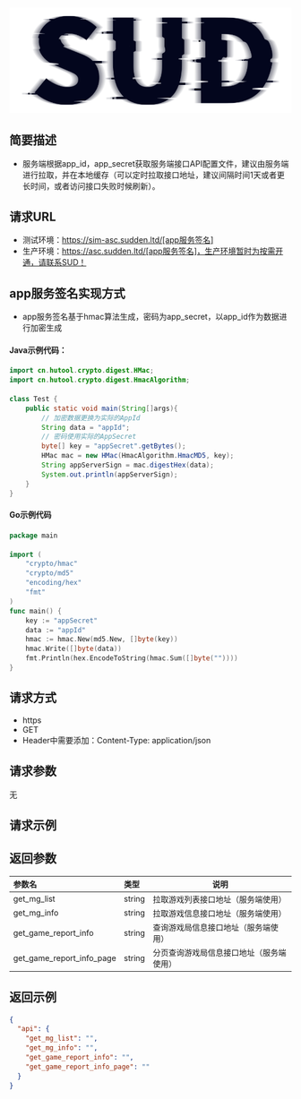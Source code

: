 #

![SUD](../../Resource/logo.png)

## 简要描述

- 服务端根据app_id，app_secret获取服务端接口API配置文件，建议由服务端进行拉取，并在本地缓存（可以定时拉取接口地址，建议间隔时间1天或者更长时间，或者访问接口失败时候刷新）。

## 请求URL

- 测试环境：https://sim-asc.sudden.ltd/[app服务签名]
- 生产环境：https://asc.sudden.ltd/[app服务签名]，生产环境暂时为按需开通，请联系SUD！

## app服务签名实现方式
- app服务签名基于hmac算法生成，密码为app_secret，以app_id作为数据进行加密生成
#### Java示例代码：
```java
import cn.hutool.crypto.digest.HMac;
import cn.hutool.crypto.digest.HmacAlgorithm;

class Test {
    public static void main(String[]args){
        // 加密数据更换为实际的AppId
        String data = "appId";
        // 密码使用实际的AppSecret
        byte[] key = "appSecret".getBytes();
        HMac mac = new HMac(HmacAlgorithm.HmacMD5, key);
        String appServerSign = mac.digestHex(data);
        System.out.println(appServerSign);
    }
}
```
#### Go示例代码
```go
package main

import (
    "crypto/hmac"
    "crypto/md5"
    "encoding/hex"
    "fmt"
)
func main() {
    key := "appSecret"
    data := "appId"
    hmac := hmac.New(md5.New, []byte(key))
    hmac.Write([]byte(data))
    fmt.Println(hex.EncodeToString(hmac.Sum([]byte(""))))
}
```

## 请求方式
- https
- GET
- Header中需要添加：Content-Type: application/json

## 请求参数
无

## 请求示例


## 返回参数

| 参数名                       | 类型     | 说明                   |
|:--------------------------|:-------|----------------------|
| get_mg_list               | string | 拉取游戏列表接口地址（服务端使用）    |
| get_mg_info               | string | 拉取游戏信息接口地址（服务端使用）    |
| get_game_report_info      | string | 查询游戏局信息接口地址（服务端使用）   |
| get_game_report_info_page | string | 分页查询游戏局信息接口地址（服务端使用） |

## 返回示例

```json
{
  "api": {
    "get_mg_list": "",
    "get_mg_info": "",
    "get_game_report_info": "",
    "get_game_report_info_page": ""
  }
}
```
